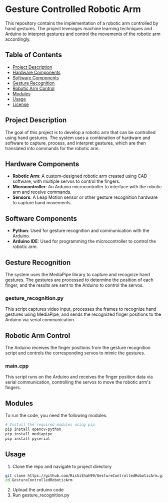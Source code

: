 # Gesture Controlled Robotic Arm

This repository contains the implementation of a robotic arm controlled by hand gestures. The project leverages machine learning techniques and Arduino to interpret gestures and control the movements of the robotic arm accordingly.

## Table of Contents

- [Project Description](#project-description)
- [Hardware Components](#hardware-components)
- [Software Components](#software-components)
- [Gesture Recognition](#gesture-recognition)
- [Robotic Arm Control](#robotic-arm-control)
- [Modules](#modules)
- [Usage](#usage)
- [License](#license)

## Project Description

The goal of this project is to develop a robotic arm that can be controlled using hand gestures. The system uses a combination of hardware and software to capture, process, and interpret gestures, which are then translated into commands for the robotic arm.

## Hardware Components

- **Robotic Arm**: A custom-designed robotic arm created using CAD software, with multiple servos to control the fingers.
- **Microcontroller**: An Arduino microcontroller to interface with the robotic arm and receive commands.
- **Sensors**: A Leap Motion sensor or other gesture recognition hardware to capture hand movements.

## Software Components

- **Python**: Used for gesture recognition and communication with the Arduino.
- **Arduino IDE**: Used for programming the microcontroller to control the robotic arm.

## Gesture Recognition

The system uses the MediaPipe library to capture and recognize hand gestures. The gestures are processed to determine the position of each finger, and the results are sent to the Arduino to control the servos.

### gesture_recognition.py

This script captures video input, processes the frames to recognize hand gestures using MediaPipe, and sends the recognized finger positions to the Arduino via serial communication.

## Robotic Arm Control

The Arduino receives the finger positions from the gesture recognition script and controls the corresponding servos to mimic the gestures.

### main.cpp

This script runs on the Arduino and receives the finger position data via serial communication, controlling the servos to move the robotic arm's fingers.

## Modules

To run the code, you need the following modules:

```bash
# Install the required modules using pip
pip install opencv-python
pip install mediapipe
pip install pyserial
```

## Usage 
1. Clone the repo and navigate to project directory
```bash
git clone https://github.com/RishiShah99/GestureControlledRoboticArm.git
cd GestureControlledRoboticArm
```
2. Upload the arduino code
3. Run gesture_recognition.py
